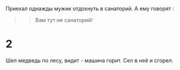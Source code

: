 Приехал однажды мужик отдохнуть в санаторий. А ему говорят :
>>Вам тут не санаторий!


# 2
Шел медведь по лесу, видит - машина горит. Сел в неё и сгорел. 